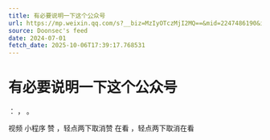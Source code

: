 ```yaml
---
title: 有必要说明一下这个公众号
url: https://mp.weixin.qq.com/s?__biz=MzIyOTczMjI2MQ==&mid=2247486190&idx=1&sn=126119642e60ad2cb644b931a87c11b0
source: Doonsec's feed
date: 2024-07-01
fetch_date: 2025-10-06T17:39:17.768531
---
```


# 有必要说明一下这个公众号

：
，
。

视频
小程序
赞
，轻点两下取消赞
在看
，轻点两下取消在看